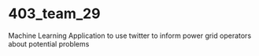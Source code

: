 # 403_team_29
Machine Learning Application to use twitter to inform power grid operators about potential problems
